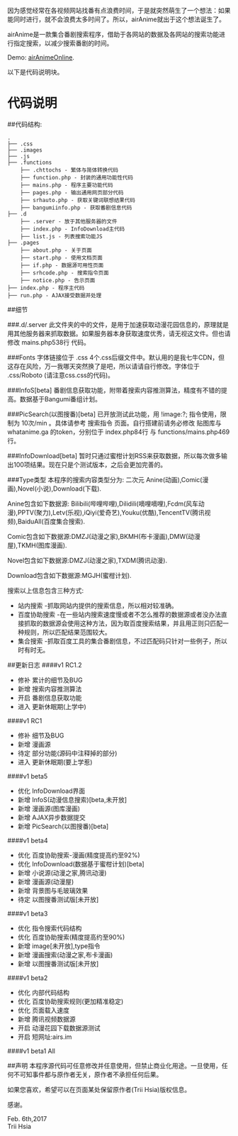 因为感觉经常在各视频网站找番有点浪费时间，于是就突然萌生了一个想法：如果能同时进行，就不会浪费太多时间了。所以，airAnime就出于这个想法诞生了。

airAnime是一款集合番剧搜索程序，借助于各网站的数据及各网站的搜索功能进行指定搜索，以减少搜索番剧的时间。

Demo: [airAnimeOnline](http://airs.im/).

以下是代码说明块。

代码说明
==========================

##代码结构:

```
.
├── .css
├── .images
├── .js
├── .functions
	├── .chttochs - 繁体与简体转换代码
    ├── function.php - 封装的通用功能性代码
    ├── mains.php - 程序主要功能代码
    ├── pages.php - 输出通用网页部分代码
    ├── srhauto.php - 获取关键词联想结果代码
    ├── bangumiinfo.php - 获取番剧信息代码
├── .d
    ├── .server - 放于其他服务器的文件
    ├── index.php - InfoDownload主代码
    ├── list.js - 列表搜索功能JS
├── .pages
	├── about.php - 关于页面
	├── start.php - 使用文档页面
	├── if.php - 数据源可用性页面
	├── srhcode.php - 搜索指令页面
	├── notice.php - 告示页面
├── index.php - 程序主代码
├── run.php - AJAX接受数据并处理

```

##细节

###.d/.server
此文件夹的中的文件，是用于加速获取动漫花园信息的，原理就是用其他服务器来抓取数据。如果服务器本身获取速度优秀，请无视这文件。但也请修改 mains.php538行 代码。

###Fonts
字体链接位于 .css 4个.css后缀文件中。默认用的是我七牛CDN，但这存在风险，万一我哪天突然换了是吧，所以请请自行修改。字体位于 .css/Roboto (请注意css.css的代码)。

###InfoS[beta]
番剧信息获取功能，附带着搜索内容推测算法，精度有不错的提高。数据基于Bangumi番组计划。

###PicSearch(以图搜番)[beta]
已开放测试此功能，用 !image:?; 指令使用，限制为 10次/min 。具体请参考 搜索指令 页面。自行搭建前请务必修改 贴图库与whatanime.ga 的token，分别位于 index.php84行 与 functions/mains.php469行。

###InfoDownload[beta]
暂时只通过蜜柑计划RSS来获取数据，所以每次做多输出100项结果。现在只是个测试版本，之后会更加完善的。

###Type类型
本程序的搜索内容类型分为: 二次元 Anine(动画),Comic(漫画),Novel(小说),Download(下载).

Anine包含如下数据源: Bilibili(哔哩哔哩),Dilidili(嘀哩嘀哩),Fcdm(风车动漫),PPTV(聚力),Letv(乐视),iQiyi(爱奇艺),Youku(优酷),TencentTV(腾讯视频),BaiduAll(百度集合搜索).

Comic包含如下数据源:DMZJ(动漫之家),BKMH(布卡漫画),DMW(动漫屋),TKMH(图库漫画).

Novel包含如下数据源:DMZJ(动漫之家),TXDM(腾讯动漫).

Download包含如下数据源:MGJH(蜜柑计划).

搜索以上信息包含三种方式:  
* 站内搜索 -抓取网站内提供的搜索信息，所以相对较准确。
* 百度协助搜索 -在一些站内搜索速度慢或者不怎么推荐的数据源或者没办法直接抓取的数据源会使用这种方法，因为取百度搜索结果，并且用正则只匹配一种规则，所以匹配结果范围较大。
* 集合搜索 -抓取百度工具的集合番剧信息，不过匹配码只针对一些例子，所以时有时无。

##更新日志
####v1 RC1.2
* 修补 累计的细节及BUG
* 新增 搜索内容推测算法
* 开启 番剧信息获取功能
* 进入 更新休眠期(上学中)

####v1 RC1
* 修补 细节及BUG
* 新增 漫画源
* 待定 部分功能(源码中注释掉的部分)
* 进入 更新休眠期(要上学惹)

####v1 beta5
* 优化 InfoDownload界面
* 新增 InfoS(动漫信息搜索)[beta,未开放]
* 新增 漫画源(图库漫画)
* 新增 AJAX异步数据提交
* 新增 PicSearch(以图搜番)[beta]

####v1 beta4
* 优化 百度协助搜索-漫画(精度提高约至92%)
* 优化 InfoDownload(数据基于蜜柑计划)[beta]
* 新增 小说源(动漫之家,腾讯动漫)
* 新增 漫画源(动漫屋)
* 新增 背景图与毛玻璃效果
* 待定 以图搜番测试版[未开放]

####v1 beta3
* 优化 指令搜索代码结构
* 优化 百度协助搜索(精度提高约至90%)
* 新增 image[未开放],type指令
* 新增 漫画搜索(动漫之家,布卡漫画)
* 新增 以图搜番测试版[未开放]

####v1 beta2
* 优化 内部代码结构
* 优化 百度协助搜索规则(更加精准稳定)
* 优化 页面载入速度
* 新增 腾讯视频数据源
* 开启 动漫花园下载数据源测试
* 开启 短网址:airs.im

####v1 beta1
All

##声明
本程序源代码可任意修改并任意使用，但禁止商业化用途。一旦使用，任何不可知事件都与原作者无关，原作者不承担任何后果。

如果您喜欢，希望可以在页面某处保留原作者(Trii Hsia)版权信息。

感谢。

Feb. 6th,2017  
Trii Hsia